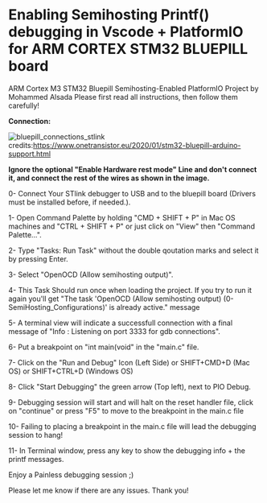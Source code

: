 # Enabling Semihosting Printf() debugging in Vscode + PlatformIO for ARM CORTEX STM32 BLUEPILL board

ARM Cortex M3 STM32 Bluepill Semihosting-Enabled PlatformIO Project by Mohammed Alsada
Please first read all instructions, then follow them carefully!

**Connection:**

![bluepill_connections_stlink](https://user-images.githubusercontent.com/83306663/117422706-95b2ae80-af28-11eb-863c-024f09d68188.png)
credits:https://www.onetransistor.eu/2020/01/stm32-bluepill-arduino-support.html


**Ignore the optional "Enable Hardware rest mode" Line and don't connect it, and connect the rest of the wires as shown in the image.**

0- Connect Your STlink debugger to USB and to the bluepill board (Drivers must be installed before, if needed.).

1- Open Command Palette by holding "CMD + SHIFT + P" in Mac OS machines and "CTRL + SHIFT + P" or just click on "View" then "Command Palette...".

2- Type "Tasks: Run Task" without the double qoutation marks and select it by pressing Enter.

3- Select "OpenOCD (Allow semihosting output)".

4- This Task Should run once when loading the project. If you try to run it again you'll get "The task 'OpenOCD (Allow semihosting output) (0-SemiHosting_Configurations)' is already active." message

5- A terminal view will indicate a successfull connection with a final message of "Info : Listening on port 3333 for gdb connections".

6- Put a breakpoint on "int main(void" in the "main.c" file. 

7- Click on the "Run and Debug" Icon (Left Side) or SHIFT+CMD+D (Mac OS) or SHIFT+CTRL+D (Windows OS)

8- Click "Start Debugging" the green arrow (Top left), next to PIO Debug.

9- Debugging session will start and will halt on the reset handler file, click on "continue" or press "F5" to move to the breakpoint in the main.c file 

10- Failing to placing a breakpoint in the main.c file will lead the debugging session to hang!

11- In Terminal window, press any key to show the debugging info + the printf messages.

Enjoy a Painless debugging session ;)

Please let me know if there are any issues. Thank you!
